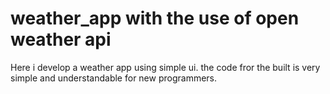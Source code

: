 # weather_app with the use of open weather api
Here i develop a weather app using simple ui.
the code fror the built is very simple and understandable for new programmers.

